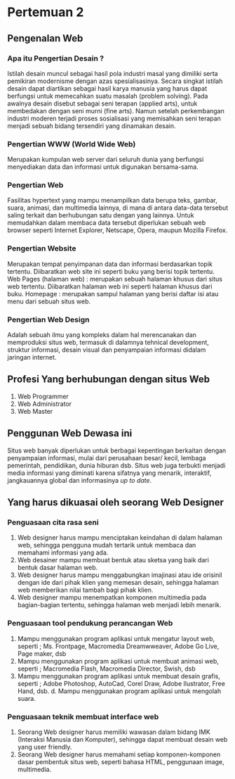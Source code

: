 # Pertemuan 2

## Pengenalan Web

### Apa itu Pengertian Desain ?

Istilah desain muncul sebagai hasil pola industri masal yang dimiliki serta pemikiran modernisme dengan azas spesialisasinya. Secara singkat istilah desain dapat diartikan sebagai hasil karya manusia yang harus dapat berfungsi untuk memecahkan suatu masalah (problem solving). Pada awalnya desain disebut sebagai seni terapan (applied arts), untuk membedakan dengan seni murni (fine arts). Namun setelah perkembangan industri moderen terjadi proses sosialisasi yang memisahkan seni terapan menjadi sebuah bidang tersendiri yang dinamakan desain.

### Pengertian WWW (World Wide Web)

Merupakan kumpulan web server dari seluruh dunia yang berfungsi menyediakan data dan informasi untuk digunakan bersama-sama.

### Pengertian Web

Fasilitas hypertext yang mampu menampilkan data berupa teks, gambar, suara, animasi, dan multimedia lainnya, di mana di antara data-data tersebut saling terkait dan berhubungan satu dengan yang lainnya. Untuk memudahkan dalam membaca data tersebut diperlukan sebuah web browser seperti Internet Explorer, Netscape, Opera, maupun Mozilla Firefox.

### Pengertian Website

Merupakan tempat penyimpanan data dan informasi berdasarkan topik tertentu. Diibaratkan web site ini seperti buku yang berisi topik tertentu. Web Pages (halaman web) : merupakan sebuah halaman khusus dari situs web tertentu. Diibaratkan halaman web ini seperti halaman khusus dari buku. Homepage : merupakan sampul halaman yang berisi daftar isi atau menu dari sebuah situs web.

### Pengertian Web Design

Adalah sebuah ilmu yang kompleks dalam hal merencanakan dan memproduksi situs web, termasuk di dalamnya tehnical development, struktur informasi, desain visual dan penyampaian informasi didalam jaringan internet.

## Profesi Yang berhubungan dengan situs Web

1. Web Programmer
2. Web Administrator
3. Web Master

## Penggunan Web Dewasa ini

Situs web banyak diperlukan untuk berbagai kepentingan berkaitan dengan penyampaian informasi, mulai dari perusahaan besar/ kecil, lembaga pemerintah, pendidikan, dunia hiburan dsb. Situs web juga terbukti menjadi media informasi yang diminati karena sifatnya yang menarik, interaktif, jangkauannya global dan informasinya *up to date*.

## Yang harus dikuasai oleh seorang Web Designer

### Penguasaan cita rasa seni

1. Web designer harus mampu menciptakan keindahan di dalam halaman web, sehingga pengguna mudah tertarik untuk membaca dan memahami informasi yang ada.
2. Web desainer mampu membuat bentuk atau sketsa yang baik dari bentuk dasar halaman web.
3. Web designer harus mampu menggabungkan imajinasi atau ide orisinil dengan ide dari pihak klien yang memesan desain, sehingga halaman web memberikan nilai tambah bagi pihak klien.
4. Web designer mampu menempatkan komponen multimedia pada bagian-bagian tertentu, sehingga halaman web menjadi lebih menarik.
 
### Penguasaan tool pendukung perancangan Web

1. Mampu menggunakan program aplikasi untuk mengatur layout web, seperti ; Ms. Frontpage, Macromedia Dreamwweaver, Adobe Go Live, Page maker, dsb
2. Mampu menggunakan program aplikasi untuk membuat animasi web, seperti ; Macromedia Flash, Macromedia Director, Swish, dsb
3. Mampu menggunakan program aplikasi untuk membuat desain grafis, seperti ; Adobe Photoshop, AutoCad, Corel Draw, Adobe Ilustrator, Free Hand, dsb. d. Mampu menggunakan program aplikasi untuk mengolah suara.

### Penguasaan teknik membuat interface web

1. Seorang Web designer harus memiliki wawasan dalam bidang IMK (Interaksi Manusia dan Komputer), sehingga dapat membuat desain web yang user friendly.
2. Seorang Web designer harus memahami setiap komponen-komponen dasar pembentuk situs web, seperti bahasa HTML, penggunaan image, multimedia.

